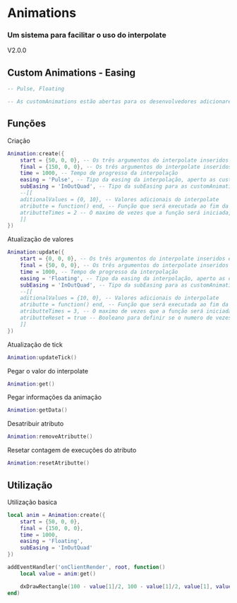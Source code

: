 # Animations
### Um sistema para facilitar o uso do interpolate
V2.0.0

## Custom Animations - Easing
```lua
-- Pulse, Floating

-- As customAnimations estão abertas para os desenvolvedores adicionarem mais tipos ao decorrer de suas necessidades, em breve no branch main sera adicionado mais diversidades de animações
```

## Funções
Criação
```lua
Animation:create({
    start = {50, 0, 0}, -- Os três argumentos do interpolate inseridos em uma tabela
    final = {150, 0, 0}, -- Os três argumentos do interpolate inseridos em uma tabela
    time = 1000, -- Tempo de progresso da interpolação
    easing = 'Pulse', -- Tipo da easing da interpolação, aperto as customAnimations
    subEasing = 'InOutQuad', -- Tipo da subEasing para as customAnimations
    --[[
    aditionalValues = {0, 10}, -- Valores adicionais do interpolate
    atributte = function() end, -- Função que será executada ao fim da animação; PS: Algumas customAnimations são infinitas
    atributteTimes = 2 -- O maximo de vezes que a função será iniciada, ao caso de funções infinitas ou updates no interpolate
    ]]
})
```
Atualização de valores
```lua
Animation:update({
    start = {0, 0, 0}, -- Os três argumentos do interpolate inseridos em uma tabela
    final = {50, 0, 0}, -- Os três argumentos do interpolate inseridos em uma tabela
    time = 1000, -- Tempo de progresso da interpolação
    easing = 'Floating', -- Tipo da easing da interpolação, aperto as customAnimations
    subEasing = 'InOutQuad', -- Tipo da subEasing para as customAnimations
    --[[
    aditionalValues = {10, 0}, -- Valores adicionais do interpolate
    atributte = function() end, -- Função que será executada ao fim da animação; PS: Algumas customAnimations são infinitas
    atributteTimes = 3, -- O maximo de vezes que a função será iniciada, ao caso de funções infinitas ou updates no interpolate
    atributteReset = true -- Booleano para definir se o numero de vezes que o atributo foi executado vai ser resetado, voltando a 0
    ]]
})
```
Atualização de tick
```lua
Animation:updateTick()
```
Pegar o valor do interpolate
```lua
Animation:get()
```
Pegar informações da animação
```lua
Animation:getData()
```
Desatribuir atributo
```lua
Animation:removeAtributte()
```
Resetar contagem de execuções do atributo
```lua
Animation:resetAtributte()
```


## Utilização
Utilização basica
```lua
local anim = Animation:create({
    start = {50, 0, 0},
    final = {150, 0, 0},
    time = 1000,
    easing = 'Floating',
    subEasing = 'InOutQuad'
})

addEventHandler('onClientRender', root, function()
    local value = anim:get()

    dxDrawRectangle(100 - value[1]/2, 100 - value[1]/2, value[1], value[1])
end)
```
